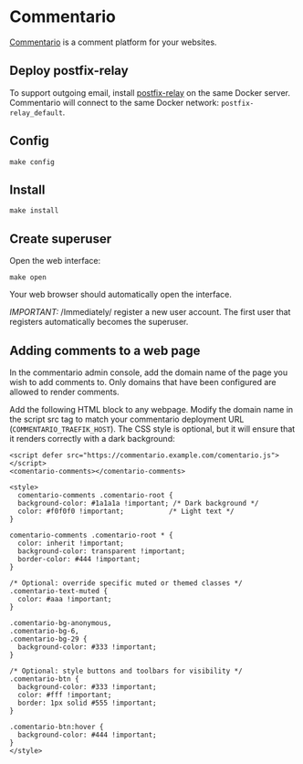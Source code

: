 # Commentario

[Commentario](https://gitlab.com/comentario/comentario) is a comment
platform for your websites.

## Deploy postfix-relay

To support outgoing email, install [postfix-relay](../postfix-relay)
on the same Docker server. Commentario will connect to the same Docker
network: `postfix-relay_default`.

## Config

```
make config
```

## Install

```
make install
```

## Create superuser

Open the web interface:

```
make open
```

Your web browser should automatically open the interface.

*IMPORTANT:* /Immediately/ register a new user account. The first user
that registers automatically becomes the superuser.


## Adding comments to a web page

In the commentario admin console, add the domain name of the page you
wish to add comments to. Only domains that have been configured are
allowed to render comments.

Add the following HTML block to any webpage. Modify the domain name in
the script src tag to match your commentario deployment URL
(`COMMENTARIO_TRAEFIK_HOST`). The CSS style is optional, but it will
ensure that it renders correctly with a dark background:

```
<script defer src="https://commentario.example.com/comentario.js"></script>
<comentario-comments></comentario-comments>

<style>
  comentario-comments .comentario-root {
  background-color: #1a1a1a !important; /* Dark background */
  color: #f0f0f0 !important;           /* Light text */
}

comentario-comments .comentario-root * {
  color: inherit !important;
  background-color: transparent !important;
  border-color: #444 !important;
}

/* Optional: override specific muted or themed classes */
.comentario-text-muted {
  color: #aaa !important;
}

.comentario-bg-anonymous,
.comentario-bg-6,
.comentario-bg-29 {
  background-color: #333 !important;
}

/* Optional: style buttons and toolbars for visibility */
.comentario-btn {
  background-color: #333 !important;
  color: #fff !important;
  border: 1px solid #555 !important;
}

.comentario-btn:hover {
  background-color: #444 !important;
}
</style>

```
